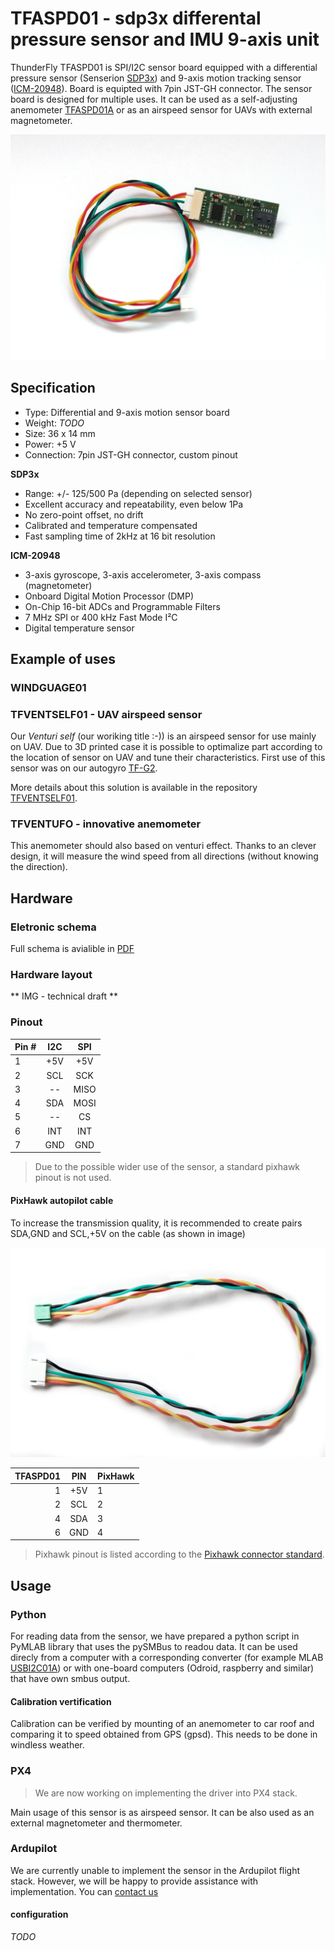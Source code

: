 # TFASPD01 - sdp3x differental pressure sensor and IMU 9-axis unit

ThunderFly TFASPD01 is SPI/I2C sensor board equipped with a differential pressure sensor (Senserion [SDP3x](https://www.sensirion.com/sdp3x/)) and 9-axis motion tracking sensor ([ICM-20948](https://invensense.tdk.com/products/motion-tracking/9-axis/icm-20948/)). Board is equipted with 7pin JST-GH connector. The sensor board is designed for multiple uses. It can be used as a self-adjusting anemometer [TFASPD01A](../README.md) or as an airspeed sensor for UAVs with external magnetometer. 

![PCB](doc/img/TFASPDIMU01.jpg)

## Specification
 * Type: Differential and 9-axis motion sensor board
 * Weight: *TODO*
 * Size: 36 x 14 mm
 * Power: +5 V
 * Connection: 7pin JST-GH connector, custom pinout
 
**SDP3x**
 * Range: +/- 125/500 Pa (depending on selected sensor)
 * Excellent accuracy and repeatability, even below 1Pa 
 * No zero-point offset, no drift
 * Calibrated and temperature compensated 
 * Fast sampling time of 2kHz at 16 bit resolution
 
 **ICM-20948**
 * 3-axis gyroscope, 3-axis accelerometer, 3-axis compass (magnetometer)
 * Onboard Digital Motion Processor (DMP)
 * On-Chip 16-bit ADCs and Programmable Filters
 * 7 MHz SPI or 400 kHz Fast Mode I²C
 * Digital temperature sensor
 

## Example of uses
### WINDGUAGE01

### TFVENTSELF01 - UAV airspeed sensor
Our *Venturi self* (our woriking title :-)) is an airspeed sensor for use mainly on UAV. Due to 3D printed case it is possible to optimalize part according to the location of sensor on UAV and tune their characteristics. First use of this sensor was on our autogyro [TF-G2](https://github.com/ThunderFly-aerospace/TF-G2/).

More details about this solution is available in the repository [TFVENTSELF01]().

### TFVENTUFO - innovative anemometer
This anemometer should also based on venturi effect. Thanks to an clever design, it will measure the wind speed from all directions (without knowing the direction).

## Hardware
### Eletronic schema
Full schema is avialible in [PDF](/hw/sch_pcb/TFASPDIMU01.pdf)

### Hardware layout
** IMG - technical draft **


### Pinout
|Pin #| I2C | SPI  |
| --- |:---:|:----:|
| 1   | +5V | +5V  |
| 2   | SCL | SCK  |
| 3   | --  | MISO |
| 4   | SDA | MOSI |
| 5   | --  | CS   |
| 6   | INT | INT  |
| 7   | GND | GND  |
> Due to the possible wider use of the sensor, a standard pixhawk pinout is not used.


#### PixHawk autopilot cable
To increase the transmission quality, it is recommended to create pairs SDA,GND and SCL,+5V on the cable (as shown in image) 

![I2C jstgh](doc/img/jstgh_i2c.jpg)

| TFASPD01 | PIN | PixHawk |
| ---:|:---:|:----  |
|   1  | +5V |  1   |
|   2  | SCL |  2   |
|   4  | SDA |  3   |
|   6  | GND |  4   |
> Pixhawk pinout is listed according to the [Pixhawk connector standard](https://github.com/pixhawk/Pixhawk-Standards/blob/master/DS-009%20Pixhawk%20Connector%20Standard.pdf).

## Usage 

### Python
For reading data from the sensor, we have prepared a python script in PyMLAB library that uses the pySMBus to readou data. It can be used direcly from a computer with a corresponding converter (for example MLAB [USBI2C01A](https://wiki.mlab.cz/doku.php?id=cs:usbi2c)) or with one-board computers (Odroid, raspberry and similar) that have own smbus output.

#### Calibration vertification
Calibration can be verified by mounting of an anemometer to car roof and comparing it to speed obtained from GPS (gpsd). This needs to be done in windless weather.

### PX4
> We are now working on implementing the driver into PX4 stack. 

Main usage of this sensor is as airspeed sensor. It can be also used as an external magnetometer and thermometer. 

### Ardupilot
We are currently unable to implement the sensor in the Ardupilot flight stack. However, we will be happy to provide assistance with implementation. You can [contact us](https://www.thunderfly.cz/contact-us.html)

#### configuration
*TODO*
